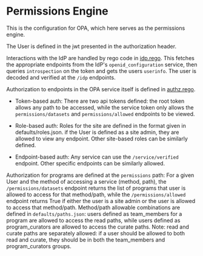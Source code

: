 # Permissions Engine

This is the configuration for OPA, which here serves as the permissions engine.

The User is defined in the jwt presented in the authorization header.

Interactions with the IdP are handled by rego code in [idp.rego](./idp.rego). This fetches
the appropriate endpoints from the IdP's `openid_configuration` service, then queries
`introspection` on the token and gets the users `userinfo`. The user is decoded and verified at the `/idp` endpoints.

Authorization to endpoints in the OPA service itself is defined in [authz.rego](./authz.rego).

* Token-based auth: There are two api tokens defined: the root token allows any path to be accessed, while the service token only allows the `permissions/datasets` and `permissions/allowed` endpoints to be viewed.

* Role-based auth: Roles for the site are defined in the format given in defaults/roles.json. if the User is defined as a site admin, they are allowed to view any endpoint. Other site-based roles can be similarly defined.

* Endpoint-based auth: Any service can use the `/service/verified` endpoint. Other specific endpoints can be similarly allowed.

Authorization for programs are defined at the `permissions` path: For a given User and the method of accessing a service (method, path), the `/permissions/datasets` endpoint returns the list of programs that user is allowed to access for that method/path, while the `/permissions/allowed` endpoint returns True if either the user is a site admin or the user is allowed to access that method/path. Method/path allowable combinations are defined in `defaults/paths.json`: users defined as team_members for a program are allowed to access the read paths, while users defined as program_curators are allowed to access the curate paths. Note: read and curate paths are separately allowed: if a user should be allowed to both read and curate, they should be in both the team_members and program_curators groups.
